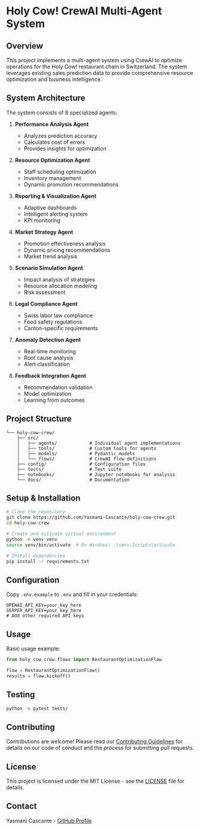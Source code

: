 # Holy Cow! CrewAI Multi-Agent System

## Overview
This project implements a multi-agent system using CrewAI to optimize operations for the Holy Cow! restaurant chain in Switzerland. The system leverages existing sales prediction data to provide comprehensive resource optimization and business intelligence.

## System Architecture
The system consists of 8 specialized agents:

1. **Performance Analysis Agent**
   - Analyzes prediction accuracy
   - Calculates cost of errors
   - Provides insights for optimization

2. **Resource Optimization Agent**
   - Staff scheduling optimization
   - Inventory management
   - Dynamic promotion recommendations

3. **Reporting & Visualization Agent**
   - Adaptive dashboards
   - Intelligent alerting system
   - KPI monitoring

4. **Market Strategy Agent**
   - Promotion effectiveness analysis
   - Dynamic pricing recommendations
   - Market trend analysis

5. **Scenario Simulation Agent**
   - Impact analysis of strategies
   - Resource allocation modeling
   - Risk assessment

6. **Legal Compliance Agent**
   - Swiss labor law compliance
   - Food safety regulations
   - Canton-specific requirements

7. **Anomaly Detection Agent**
   - Real-time monitoring
   - Root cause analysis
   - Alert classification

8. **Feedback Integration Agent**
   - Recommendation validation
   - Model optimization
   - Learning from outcomes

## Project Structure
```
└── holy-cow-crew/
    ├── src/
    │   ├── agents/            # Individual agent implementations
    │   ├── tools/             # Custom tools for agents
    │   ├── models/            # Pydantic models
    │   └── flows/             # CrewAI flow definitions
    ├── config/                # Configuration files
    ├── tests/                 # Test suite
    ├── notebooks/             # Jupyter notebooks for analysis
    └── docs/                  # Documentation
```

## Setup & Installation

```bash
# Clone the repository
git clone https://github.com/Yasmani-Cascante/holy-cow-crew.git
cd holy-cow-crew

# Create and activate virtual environment
python -m venv venv
source venv/bin/activate  # On Windows: .\venv\Scripts\activate

# Install dependencies
pip install -r requirements.txt
```

## Configuration
Copy `.env.example` to `.env` and fill in your credentials:
```env
OPENAI_API_KEY=your_key_here
SERPER_API_KEY=your_key_here
# Add other required API keys
```

## Usage
Basic usage example:
```python
from holy_cow_crew.flows import RestaurantOptimizationFlow

flow = RestaurantOptimizationFlow()
results = flow.kickoff()
```

## Testing
```bash
python -m pytest tests/
```

## Contributing
Contributions are welcome! Please read our [Contributing Guidelines](CONTRIBUTING.md) for details on our code of conduct and the process for submitting pull requests.

## License
This project is licensed under the MIT License - see the [LICENSE](LICENSE) file for details.

## Contact
Yasmani Cascante - [GitHub Profile](https://github.com/Yasmani-Cascante)